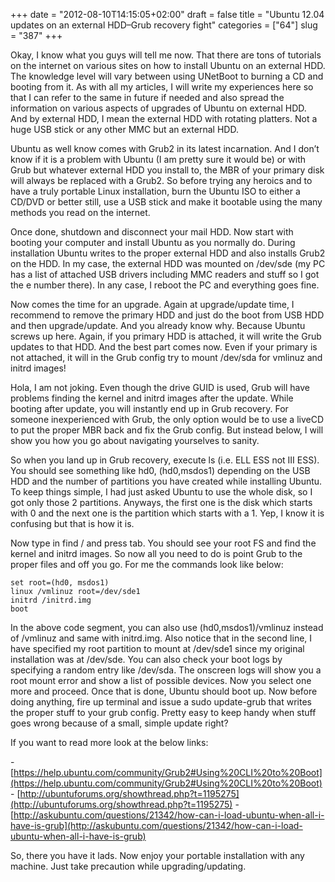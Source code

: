 +++
date = "2012-08-10T14:15:05+02:00"
draft = false
title = "Ubuntu 12.04 updates on an external HDD–Grub recovery fight"
categories = ["64"]
slug = "387"
+++

Okay, I know what you guys will tell me now. That there are tons of tutorials on the internet on various sites on how to install Ubuntu on an external HDD. The knowledge level will vary between using UNetBoot to burning a CD and booting from it. As with all my articles, I will write my experiences here so that I can refer to the same in future if needed and also spread the information on various aspects of upgrades of Ubuntu on external HDD. And by external HDD, I mean the external HDD with rotating platters. Not a huge USB stick or any other MMC but an external HDD.

Ubuntu as well know comes with Grub2 in its latest incarnation. And I don’t know if it is a problem with Ubuntu (I am pretty sure it would be) or with Grub but whatever external HDD you install to, the MBR of your primary disk will always be replaced with a Grub2. So before trying any heroics and to have a truly portable Linux installation, burn the Ubuntu ISO to either a CD/DVD or better still, use a USB stick and make it bootable using the many methods you read on the internet.

Once done, shutdown and disconnect your mail HDD. Now start with booting your computer and install Ubuntu as you normally do. During installation Ubuntu writes to the proper external HDD and also installs Grub2 on the HDD. In my case, the external HDD was mounted on /dev/sde (my PC has a list of attached USB drivers including MMC readers and stuff so I got the e number there). In any case, I reboot the PC and everything goes fine.

Now comes the time for an upgrade. Again at upgrade/update time, I recommend to remove the primary HDD and just do the boot from USB HDD and then upgrade/update. And you already know why. Because Ubuntu screws up here. Again, if you primary HDD is attached, it will write the Grub updates to that HDD. And the best part comes now. Even if your primary is not attached, it will in the Grub config try to mount /dev/sda for vmlinuz and initrd images!

Hola, I am not joking. Even though the drive GUID is used, Grub will have problems finding the kernel and initrd images after the update. While booting after update, you will instantly end up in Grub recovery. For someone inexperienced with Grub, the only option would be to use a liveCD to put the proper MBR back and fix the Grub config. But instead below, I will show you how you go about navigating yourselves to sanity.

So when you land up in Grub recovery, execute ls (i.e. ELL ESS not III ESS). You should see something like hd0, (hd0,msdos1) depending on the USB HDD and the number of partitions you have created while installing Ubuntu. To keep things simple, I had just asked Ubuntu to use the whole disk, so I got only those 2 partitions. Anyways, the first one is the disk which starts with 0 and the next one is the partition which starts with a 1. Yep, I know it is confusing but that is how it is.

Now type in find / and press tab. You should see your root FS and find the kernel and initrd images. So now all you need to do is point Grub to the proper files and off you go. For me the commands look like below:

```
set root=(hd0, msdos1)
linux /vmlinuz root=/dev/sde1
initrd /initrd.img
boot
```

In the above code segment, you can also use (hd0,msdos1)/vmlinuz instead of /vmlinuz and same with initrd.img. Also notice that in the second line, I have specified my root partition to mount at /dev/sde1 since my original installation was at /dev/sde. You can also check your boot logs by specifying a random entry like /dev/sda. The onscreen logs will show you a root mount error and show a list of possible devices. Now you select one more and proceed. Once that is done, Ubuntu should boot up. Now before doing anything, fire up terminal and issue a sudo update-grub that writes the proper stuff to your grub config. Pretty easy to keep handy when stuff goes wrong because of a small, simple update right?

If you want to read more look at the below links:

\- [https://help.ubuntu.com/community/Grub2#Using%20CLI%20to%20Boot](https://help.ubuntu.com/community/Grub2#Using%20CLI%20to%20Boot) - [http://ubuntuforums.org/showthread.php?t=1195275](http://ubuntuforums.org/showthread.php?t=1195275) - [http://askubuntu.com/questions/21342/how-can-i-load-ubuntu-when-all-i-have-is-grub](http://askubuntu.com/questions/21342/how-can-i-load-ubuntu-when-all-i-have-is-grub)

So, there you have it lads. Now enjoy your portable installation with any machine. Just take precaution while upgrading/updating.
